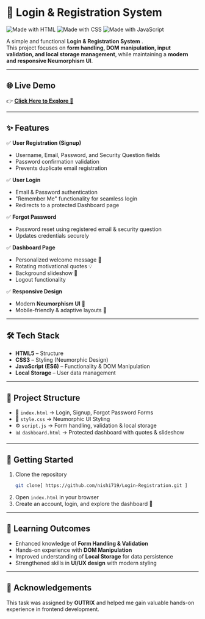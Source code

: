 # 🔐 Login & Registration System  
![Made with HTML](https://img.shields.io/badge/Made%20with-HTML-orange?style=for-the-badge) ![Made with CSS](https://img.shields.io/badge/Made%20with-CSS-blue?style=for-the-badge)  ![Made with JavaScript](https://img.shields.io/badge/Made%20with-JavaScript-yellow?style=for-the-badge) 

A simple and functional **Login & Registration System** .  
This project focuses on **form handling, DOM manipulation, input validation, and local storage management**, while maintaining a **modern and responsive Neumorphism UI**.  

---

## 🌐 Live Demo  

👉 [**Click Here to Explore 🚀**](https://login-registration-flame.vercel.app/)  

---

## ✨ Features  

✅ **User Registration (Signup)**  
- Username, Email, Password, and Security Question fields  
- Password confirmation validation  
- Prevents duplicate email registration  

✅ **User Login**  
- Email & Password authentication  
- "Remember Me" functionality for seamless login  
- Redirects to a protected Dashboard page  

✅ **Forgot Password**  
- Password reset using registered email & security question  
- Updates credentials securely  

✅ **Dashboard Page**  
- Personalized welcome message 👋  
- Rotating motivational quotes 💡  
- Background slideshow 🌄  
- Logout functionality  

✅ **Responsive Design**  
- Modern **Neumorphism UI** 🎨  
- Mobile-friendly & adaptive layouts 📱  

---

## 🛠️ Tech Stack  

- **HTML5** – Structure  
- **CSS3** – Styling (Neumorphic Design)  
- **JavaScript (ES6)** – Functionality & DOM Manipulation  
- **Local Storage** – User data management  

---

## 📂 Project Structure  

- 📄 `index.html` → Login, Signup, Forgot Password Forms  
- 🎨 `style.css` → Neumorphic UI Styling  
- ⚙️ `script.js` → Form handling, validation & local storage  
- 📊 `dashboard.html` → Protected dashboard with quotes & slideshow  


---

## 🚀 Getting Started  

1. Clone the repository  
   ```bash
   git clone[ https://github.com/nishi719/Login-Registration.git ]
2. Open `index.html` in your browser  
3. Create an account, login, and explore the dashboard 🎉  

---


## 📌 Learning Outcomes  

- Enhanced knowledge of **Form Handling & Validation**  
- Hands-on experience with **DOM Manipulation**  
- Improved understanding of **Local Storage** for data persistence  
- Strengthened skills in **UI/UX design** with modern styling  

---

## 🙌 Acknowledgements  

This task was assigned by **OUTRIX** and helped me gain valuable hands-on experience in frontend development.  









